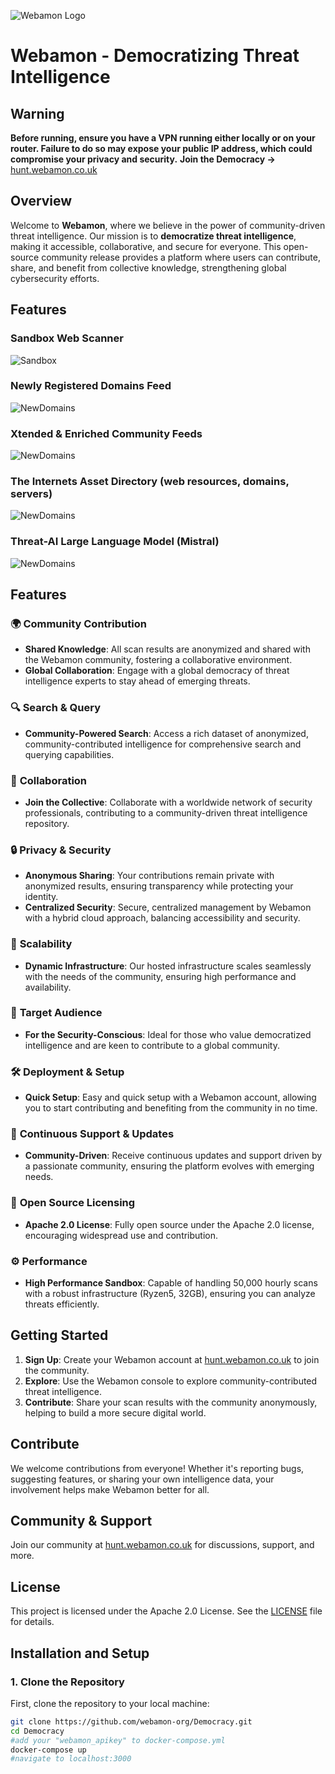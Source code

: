 ![Webamon Logo](https://i.ibb.co/ggbMv7C/weblogo.png)

# Webamon - Democratizing Threat Intelligence


## Warning

**Before running, ensure you have a VPN running either locally or on your router. Failure to do so may expose your public IP address, which could compromise your privacy and security.**
**Join the Democracy →** [hunt.webamon.co.uk](https://hunt.webamon.co.uk)

## Overview

Welcome to **Webamon**, where we believe in the power of community-driven threat intelligence. Our mission is to **democratize threat intelligence**, making it accessible, collaborative, and secure for everyone. This open-source community release provides a platform where users can contribute, share, and benefit from collective knowledge, strengthening global cybersecurity efforts.




## Features

### **Sandbox Web Scanner**
![Sandbox](example_gifs/sandbox.gif)
### **Newly Registered Domains Feed**
![NewDomains](https://s11.gifyu.com/images/SAgM1.gif)
### **Xtended & Enriched Community Feeds**
![NewDomains](https://s11.gifyu.com/images/SAgMG.gif)
### **The Internets Asset Directory (web resources, domains, servers)**
![NewDomains](https://s1.gifyu.com/images/SAgMX.gif)
### **Threat-AI Large Language Model (Mistral)**
![NewDomains](https://s1.gifyu.com/images/SAgp7.gif)



## Features

### 🌍 **Community Contribution**
- **Shared Knowledge**: All scan results are anonymized and shared with the Webamon community, fostering a collaborative environment.
- **Global Collaboration**: Engage with a global democracy of threat intelligence experts to stay ahead of emerging threats.

### 🔍 **Search & Query**
- **Community-Powered Search**: Access a rich dataset of anonymized, community-contributed intelligence for comprehensive search and querying capabilities.

### 🤝 **Collaboration**
- **Join the Collective**: Collaborate with a worldwide network of security professionals, contributing to a community-driven threat intelligence repository.

### 🔒 **Privacy & Security**
- **Anonymous Sharing**: Your contributions remain private with anonymized results, ensuring transparency while protecting your identity.
- **Centralized Security**: Secure, centralized management by Webamon with a hybrid cloud approach, balancing accessibility and security.

### 🚀 **Scalability**
- **Dynamic Infrastructure**: Our hosted infrastructure scales seamlessly with the needs of the community, ensuring high performance and availability.

### 🎯 **Target Audience**
- **For the Security-Conscious**: Ideal for those who value democratized intelligence and are keen to contribute to a global community.

### 🛠️ **Deployment & Setup**
- **Quick Setup**: Easy and quick setup with a Webamon account, allowing you to start contributing and benefiting from the community in no time.

### 🔄 **Continuous Support & Updates**
- **Community-Driven**: Receive continuous updates and support driven by a passionate community, ensuring the platform evolves with emerging needs.

### 📜 **Open Source Licensing**
- **Apache 2.0 License**: Fully open source under the Apache 2.0 license, encouraging widespread use and contribution.

### ⚙️ **Performance**
- **High Performance Sandbox**: Capable of handling 50,000 hourly scans with a robust infrastructure (Ryzen5, 32GB), ensuring you can analyze threats efficiently.

## Getting Started

1. **Sign Up**: Create your Webamon account at [hunt.webamon.co.uk](https://hunt.webamon.co.uk) to join the community.
2. **Explore**: Use the Webamon console to explore community-contributed threat intelligence.
3. **Contribute**: Share your scan results with the community anonymously, helping to build a more secure digital world.

## Contribute

We welcome contributions from everyone! Whether it's reporting bugs, suggesting features, or sharing your own intelligence data, your involvement helps make Webamon better for all.

## Community & Support

Join our community  at [hunt.webamon.co.uk](https://hunt.webamon.co.uk) for discussions, support, and more.

## License

This project is licensed under the Apache 2.0 License. See the [LICENSE](LICENSE) file for details.


## Installation and Setup

### 1. Clone the Repository

First, clone the repository to your local machine:

```bash
git clone https://github.com/webamon-org/Democracy.git
cd Democracy
#add your "webamon_apikey" to docker-compose.yml
docker-compose up
#navigate to localhost:3000


